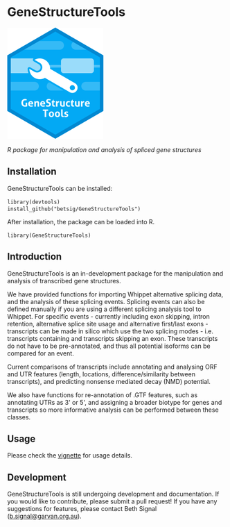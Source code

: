# GeneStructureTools

![](https://github.com/betsig/GeneStructureTools/blob/master/HexLogoGeneStructureTools.png)

*R package for manipulation and analysis of spliced gene structures*

## Installation
GeneStructureTools can be installed:
```
library(devtools)
install_github("betsig/GeneStructureTools")
```
After installation, the package can be loaded into R.
```
library(GeneStructureTools)
```

## Introduction

GeneStructureTools is an in-development package for the manipulation and analysis of transcribed gene structures.

We have provided functions for importing Whippet alternative splicing data, and the analysis of these splicing events. 
Splicing events can also be defined manually if you are using a different splicing analysis tool to Whippet.
For specific events - currently including exon skipping, intron retention, alternative splice site usage and alternative first/last exons - transcripts can be made in silico which use the two splicing modes - i.e. transcripts containing and transcripts skipping an exon. 
These transcripts do not have to be pre-annotated, and thus all potential isoforms can be compared for an event.

Current comparisons of transcripts include annotating and analysing ORF and UTR features (length, locations, difference/similarity between transcripts), and predicting nonsense mediated decay (NMD) potential.

We also have functions for re-annotation of .GTF features, such as annotating UTRs as 3' or 5', and assigning a broader biotype for genes and transcripts so more informative analysis can be performed between these classes. 

## Usage

Please check the [vignette](https://rawgit.com/betsig/GeneStructureTools/master/Vignette.html) for usage details.

## Development

GeneStructureTools is still undergoing development and documentation.
If you would like to contribute, please submit a pull request!
If you have any suggestions for features, please contact Beth Signal (b.signal@garvan.org.au).





